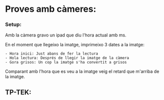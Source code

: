 # Proves amb càmeres:

### Setup: 
  Amb la càmera gravo un ipad que diu l'hora actual amb ms. 
  
  En el moment que llegeixo la imatge, imprimeixo 3 dates a la imatge:
  
    - Hora inici: Just abans de fer la lectura
    - Hola lectura: Després de llegir la imatge de la càmera
    - Gora grisos: Un cop la imatge s'ha convertit a grisos
    
  Comparant amb l'hora que es veu a la imatge veig el retard que m'arriba de la imatge.

## TP-TEK:

  
